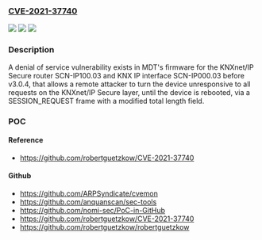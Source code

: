 ### [CVE-2021-37740](https://cve.mitre.org/cgi-bin/cvename.cgi?name=CVE-2021-37740)
![](https://img.shields.io/static/v1?label=Product&message=n%2Fa&color=blue)
![](https://img.shields.io/static/v1?label=Version&message=n%2Fa&color=blue)
![](https://img.shields.io/static/v1?label=Vulnerability&message=n%2Fa&color=brighgreen)

### Description

A denial of service vulnerability exists in MDT's firmware for the KNXnet/IP Secure router SCN-IP100.03 and KNX IP interface SCN-IP000.03 before v3.0.4, that allows a remote attacker to turn the device unresponsive to all requests on the KNXnet/IP Secure layer, until the device is rebooted, via a SESSION_REQUEST frame with a modified total length field.

### POC

#### Reference
- https://github.com/robertguetzkow/CVE-2021-37740

#### Github
- https://github.com/ARPSyndicate/cvemon
- https://github.com/anquanscan/sec-tools
- https://github.com/nomi-sec/PoC-in-GitHub
- https://github.com/robertguetzkow/CVE-2021-37740
- https://github.com/robertguetzkow/robertguetzkow

